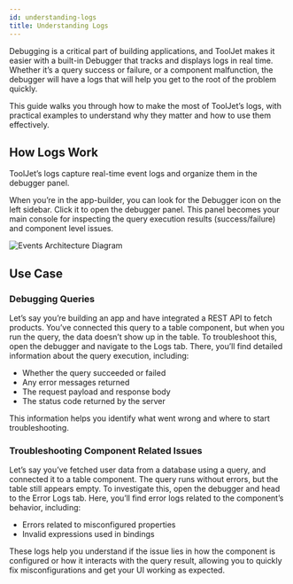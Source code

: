 ```yaml
---
id: understanding-logs
title: Understanding Logs
---
```


Debugging is a critical part of building applications, and ToolJet makes it easier with a built-in Debugger that tracks and displays logs in real time. Whether it’s a query success or failure, or a component malfunction, the debugger will have a logs that will help you get to the root of the problem quickly.

This guide walks you through how to make the most of ToolJet’s logs, with practical examples to understand why they matter and how to use them effectively.

## How Logs Work

ToolJet’s logs capture real-time event logs and organize them in the debugger panel.

When you’re in the app-builder, you can look for the Debugger icon on the left sidebar. Click it to open the debugger panel. This panel becomes your main console for inspecting the query execution results (success/failure)
and component level issues.

<img className="screenshot-full img-s" src="/img/app-builder/debugging/error-logs/debugger.png" alt="Events Architecture Diagram"/>

## Use Case
 
### Debugging Queries

Let’s say you’re building an app and have integrated a REST API to fetch products. You’ve connected this query to a table component, but when you run the query, the data doesn’t show up in the table. To troubleshoot this, open the debugger and navigate to the Logs tab. There, you’ll find detailed information about the query execution, including:
- Whether the query succeeded or failed
- Any error messages returned
- The request payload and response body
- The status code returned by the server

This information helps you identify what went wrong and where to start troubleshooting.

### Troubleshooting Component Related Issues

Let’s say you’ve fetched user data from a database using a query, and connected it to a table component. The query runs without errors, but the table still appears empty. To investigate this, open the debugger and head to the Error Logs tab. Here, you’ll find error logs related to the component’s behavior, including:
- Errors related to misconfigured properties
- Invalid expressions used in bindings

These logs help you understand if the issue lies in how the component is configured or how it interacts with the query result, allowing you to quickly fix misconfigurations and get your UI working as expected.